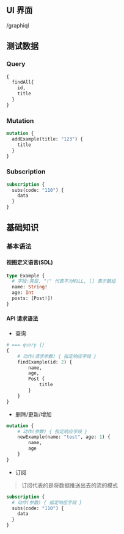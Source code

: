 ## UI 界面
/graphiql

## 测试数据
### Query
```graphql
{
  findAll{
    id,
    title
  }
}
```
### Mutation
```graphql
mutation {
  addExample(title: "123") {
    title
  }
}
```
### Subscription
```graphql
subscription {
  subs(code: "110") {
    data
  }
}
```

## 基础知识
### 基本语法
#### 视图定义语言(SDL)
```graphql
type Example {
  # 字段:类型, "!" 代表不为NULL, [] 表示数组
  name: String! 
  age: Int
  posts: [Post!]!
}
```

#### API 请求语法
- 查询
```graphql
# === query {}
{
    # 动作(请求参数) { 指定响应字段 }
    findExample(id: 2) {
        name,
        age,
        Post {
            title
        }
    }
}
```
- 删除/更新/增加
```graphql
mutation {
    # 动作(参数) { 指定响应字段 }
    newExample(name: "test", age: 1) {
        name,
        age
    }
}

```
- 订阅
> 订阅代表的是将数据推送出去的流的模式
```graphql
subscription {
  # 动作(参数) { 指定响应字段 }
  subs(code: "110") {
    data
  }
}
```